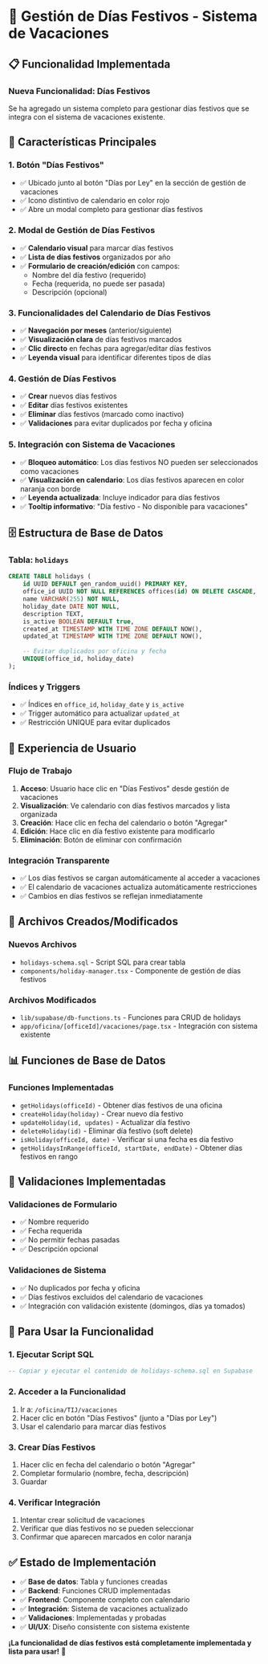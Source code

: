 # 🎉 Gestión de Días Festivos - Sistema de Vacaciones

## 📋 **Funcionalidad Implementada**

### **Nueva Funcionalidad: Días Festivos**
Se ha agregado un sistema completo para gestionar días festivos que se integra con el sistema de vacaciones existente.

## 🎯 **Características Principales**

### **1. Botón "Días Festivos"**
- ✅ Ubicado junto al botón "Días por Ley" en la sección de gestión de vacaciones
- ✅ Icono distintivo de calendario en color rojo
- ✅ Abre un modal completo para gestionar días festivos

### **2. Modal de Gestión de Días Festivos**
- ✅ **Calendario visual** para marcar días festivos
- ✅ **Lista de días festivos** organizados por año
- ✅ **Formulario de creación/edición** con campos:
  - Nombre del día festivo (requerido)
  - Fecha (requerida, no puede ser pasada)
  - Descripción (opcional)

### **3. Funcionalidades del Calendario de Días Festivos**
- ✅ **Navegación por meses** (anterior/siguiente)
- ✅ **Visualización clara** de días festivos marcados
- ✅ **Clic directo** en fechas para agregar/editar días festivos
- ✅ **Leyenda visual** para identificar diferentes tipos de días

### **4. Gestión de Días Festivos**
- ✅ **Crear** nuevos días festivos
- ✅ **Editar** días festivos existentes
- ✅ **Eliminar** días festivos (marcado como inactivo)
- ✅ **Validaciones** para evitar duplicados por fecha y oficina

### **5. Integración con Sistema de Vacaciones**
- ✅ **Bloqueo automático**: Los días festivos NO pueden ser seleccionados como vacaciones
- ✅ **Visualización en calendario**: Los días festivos aparecen en color naranja con borde
- ✅ **Leyenda actualizada**: Incluye indicador para días festivos
- ✅ **Tooltip informativo**: "Día festivo - No disponible para vacaciones"

## 🗄️ **Estructura de Base de Datos**

### **Tabla: `holidays`**
```sql
CREATE TABLE holidays (
    id UUID DEFAULT gen_random_uuid() PRIMARY KEY,
    office_id UUID NOT NULL REFERENCES offices(id) ON DELETE CASCADE,
    name VARCHAR(255) NOT NULL,
    holiday_date DATE NOT NULL,
    description TEXT,
    is_active BOOLEAN DEFAULT true,
    created_at TIMESTAMP WITH TIME ZONE DEFAULT NOW(),
    updated_at TIMESTAMP WITH TIME ZONE DEFAULT NOW(),
    
    -- Evitar duplicados por oficina y fecha
    UNIQUE(office_id, holiday_date)
);
```

### **Índices y Triggers**
- ✅ Índices en `office_id`, `holiday_date` y `is_active`
- ✅ Trigger automático para actualizar `updated_at`
- ✅ Restricción UNIQUE para evitar duplicados

## 🎨 **Experiencia de Usuario**

### **Flujo de Trabajo**
1. **Acceso**: Usuario hace clic en "Días Festivos" desde gestión de vacaciones
2. **Visualización**: Ve calendario con días festivos marcados y lista organizada
3. **Creación**: Hace clic en fecha del calendario o botón "Agregar"
4. **Edición**: Hace clic en día festivo existente para modificarlo
5. **Eliminación**: Botón de eliminar con confirmación

### **Integración Transparente**
- ✅ Los días festivos se cargan automáticamente al acceder a vacaciones
- ✅ El calendario de vacaciones actualiza automáticamente restricciones
- ✅ Cambios en días festivos se reflejan inmediatamente

## 🔧 **Archivos Creados/Modificados**

### **Nuevos Archivos**
- `holidays-schema.sql` - Script SQL para crear tabla
- `components/holiday-manager.tsx` - Componente de gestión de días festivos

### **Archivos Modificados**
- `lib/supabase/db-functions.ts` - Funciones para CRUD de holidays
- `app/oficina/[officeId]/vacaciones/page.tsx` - Integración con sistema existente

## 📊 **Funciones de Base de Datos**

### **Funciones Implementadas**
- `getHolidays(officeId)` - Obtener días festivos de una oficina
- `createHoliday(holiday)` - Crear nuevo día festivo
- `updateHoliday(id, updates)` - Actualizar día festivo
- `deleteHoliday(id)` - Eliminar día festivo (soft delete)
- `isHoliday(officeId, date)` - Verificar si una fecha es día festivo
- `getHolidaysInRange(officeId, startDate, endDate)` - Obtener días festivos en rango

## 🎯 **Validaciones Implementadas**

### **Validaciones de Formulario**
- ✅ Nombre requerido
- ✅ Fecha requerida
- ✅ No permitir fechas pasadas
- ✅ Descripción opcional

### **Validaciones de Sistema**
- ✅ No duplicados por fecha y oficina
- ✅ Días festivos excluidos del calendario de vacaciones
- ✅ Integración con validación existente (domingos, días ya tomados)

## 🚀 **Para Usar la Funcionalidad**

### **1. Ejecutar Script SQL**
```sql
-- Copiar y ejecutar el contenido de holidays-schema.sql en Supabase
```

### **2. Acceder a la Funcionalidad**
1. Ir a: `/oficina/TIJ/vacaciones`
2. Hacer clic en botón "Días Festivos" (junto a "Días por Ley")
3. Usar el calendario para marcar días festivos

### **3. Crear Días Festivos**
1. Hacer clic en fecha del calendario o botón "Agregar"
2. Completar formulario (nombre, fecha, descripción)
3. Guardar

### **4. Verificar Integración**
1. Intentar crear solicitud de vacaciones
2. Verificar que días festivos no se pueden seleccionar
3. Confirmar que aparecen marcados en color naranja

## ✅ **Estado de Implementación**

- ✅ **Base de datos**: Tabla y funciones creadas
- ✅ **Backend**: Funciones CRUD implementadas
- ✅ **Frontend**: Componente completo con calendario
- ✅ **Integración**: Sistema de vacaciones actualizado
- ✅ **Validaciones**: Implementadas y probadas
- ✅ **UI/UX**: Diseño consistente con sistema existente

**¡La funcionalidad de días festivos está completamente implementada y lista para usar!** 🎉